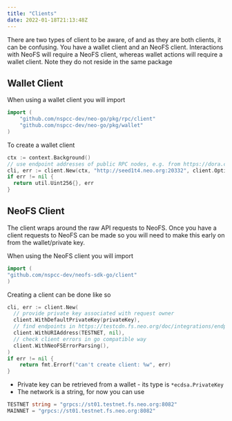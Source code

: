 ```yaml
---
title: "Clients"
date: 2022-01-18T21:13:48Z
---
```


There are two types of client to be aware, of and as they are both clients, it can be confusing. You have a wallet client and an NeoFS client.
Interactions with NeoFS will require a NeoFS client, whereas wallet actions will require a wallet client. Note they do not reside in the same package


## Wallet Client

When using a wallet client you will import

```go
import (
    "github.com/nspcc-dev/neo-go/pkg/rpc/client"
    "github.com/nspcc-dev/neo-go/pkg/wallet"	
)
```

To create a wallet client

```go
ctx := context.Background()
// use endpoint addresses of public RPC nodes, e.g. from https://dora.coz.io/monitor
cli, err := client.New(ctx, "http://seed1t4.neo.org:20332", client.Options{})
if err != nil {
  return util.Uint256{}, err
}
```

## NeoFS Client

The client wraps around the raw API requests to NeoFS.
Once you have a client requests to NeoFS can be made so you will need to make this early on from the wallet/private key.

When using the NeoFS client you will import

```go
import (
"github.com/nspcc-dev/neofs-sdk-go/client"
)
```

Creating a client can be done like so

```go
cli, err := client.New(
  // provide private key associated with request owner
  client.WithDefaultPrivateKey(privateKey),
  // find endpoints in https://testcdn.fs.neo.org/doc/integrations/endpoints/
  client.WithURIAddress(TESTNET, nil),
  // check client errors in go compatible way
  client.WithNeoFSErrorParsing(),
)
if err != nil {
	return fmt.Errorf("can't create client: %w", err)
}
```

* Private key can be retrieved from a wallet - its type is `*ecdsa.PrivateKey`
* The network is a string, for now you can use 

```go
TESTNET string = "grpcs://st01.testnet.fs.neo.org:8082"
MAINNET = "grpcs://st01.testnet.fs.neo.org:8082"
```



